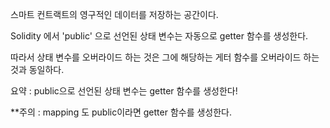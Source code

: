 스마트 컨트랙트의 영구적인 데이터를 저장하는 공간이다.

Solidity 에서 'public' 으로 선언된 상태 변수는 자동으로 getter 함수를 생성한다.

따라서 상태 변수를 오버라이드 하는 것은 그에 해당하는 게터 함수를 오버라이드 하는 것과 동일하다.

요약 : public으로 선언된 상태 변수는 getter 함수를 생성한다!

**주의  : mapping 도 public이라면 getter 함수를 생성한다.